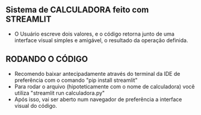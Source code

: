 ## Sistema de CALCULADORA feito com STREAMLIT

- O Usuário escreve dois valores, e o código retorna junto de uma interface visual simples e amigável, o resultado da operação definida.

## RODANDO O CÓDIGO

- Recomendo baixar antecipadamente através do terminal da IDE de preferência com o comando "pip install streamlit"
- Para rodar o arquivo (hipoteticamente com o nome de calculadora) você utiliza "streamlit run calculadora.py"
- Após isso, vai ser aberto num navegador de preferência a interface visual do código.

